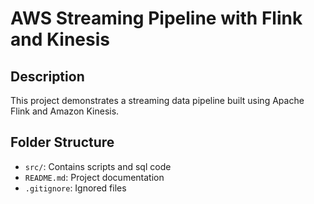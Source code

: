 # AWS Streaming Pipeline with Flink and Kinesis

## Description

This project demonstrates a streaming data pipeline built using Apache Flink and Amazon Kinesis.

## Folder Structure

- `src/`: Contains scripts and sql code
- `README.md`: Project documentation
- `.gitignore`: Ignored files
